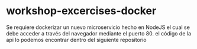 # workshop-excercises-docker

Se requiere dockerizar un nuevo microservicio hecho en NodeJS el cual se debe acceder a través del navegador mediante el puerto 80. el código de la api lo podemos encontrar dentro del siguiente repositorio
